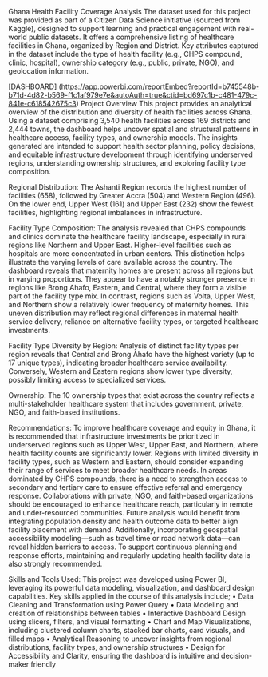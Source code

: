 Ghana Health Facility Coverage Analysis
The dataset used for this project was provided as part of a Citizen Data Science initiative (sourced from Kaggle), designed to support learning and practical engagement with real-world public datasets. It offers a comprehensive listing of healthcare facilities in Ghana, organized by Region and District. Key attributes captured in the dataset include the type of health facility (e.g., CHPS compound, clinic, hospital), ownership category (e.g., public, private, NGO), and geolocation information.

[DASHBOARD] (https://app.powerbi.com/reportEmbed?reportId=b745548b-b71d-4d82-b569-f1c1af979e7e&autoAuth=true&ctid=bd697c1b-c481-479c-841e-c618542675c3)
Project Overview
This project provides an analytical overview of the distribution and diversity of health facilities across Ghana. Using a dataset comprising 3,540 health facilities across 169 districts and 2,444 towns, the dashboard helps uncover spatial and structural patterns in healthcare access, facility types, and ownership models. The insights generated are intended to support health sector planning, policy decisions, and equitable infrastructure development through identifying underserved regions, understanding ownership structures, and exploring facility type composition.

Regional Distribution:
The Ashanti Region records the highest number of facilities (658), followed by Greater Accra (504) and Western Region (496). On the lower end, Upper West (161) and Upper East (232) show the fewest facilities, highlighting regional imbalances in infrastructure.

 Facility Type Composition:
The analysis revealed that CHPS compounds and clinics dominate the healthcare facility landscape, especially in rural regions like Northern and Upper East. Higher-level facilities such as hospitals are more concentrated in urban centers. This distinction helps illustrate the varying levels of care available across the country. The dashboard reveals that maternity homes are present across all regions but in varying proportions. They appear to have a notably stronger presence in regions like Brong Ahafo, Eastern, and Central, where they form a visible part of the facility type mix. In contrast, regions such as Volta, Upper West, and Northern show a relatively lower frequency of maternity homes. This uneven distribution may reflect regional differences in maternal health service delivery, reliance on alternative facility types, or targeted healthcare investments.

Facility Type Diversity by Region:
Analysis of distinct facility types per region reveals that Central and Brong Ahafo have the highest variety (up to 17 unique types), indicating broader healthcare service availability. Conversely, Western and Eastern regions show lower type diversity, possibly limiting access to specialized services.

Ownership:
The 10 ownership types that exist across the country reflects a multi-stakeholder healthcare system that includes government, private, NGO, and faith-based institutions.

Recommendations:
To improve healthcare coverage and equity in Ghana, it is recommended that infrastructure investments be prioritized in underserved regions such as Upper West, Upper East, and Northern, where health facility counts are significantly lower. Regions with limited diversity in facility types, such as Western and Eastern, should consider expanding their range of services to meet broader healthcare needs. In areas dominated by CHPS compounds, there is a need to strengthen access to secondary and tertiary care to ensure effective referral and emergency response. Collaborations with private, NGO, and faith-based organizations should be encouraged to enhance healthcare reach, particularly in remote and under-resourced communities. Future analysis would benefit from integrating population density and health outcome data to better align facility placement with demand. Additionally, incorporating geospatial accessibility modeling—such as travel time or road network data—can reveal hidden barriers to access. To support continuous planning and response efforts, maintaining and regularly updating health facility data is also strongly recommended.

Skills and Tools Used:
This project was developed using Power BI, leveraging its powerful data modeling, visualization, and dashboard design capabilities. Key skills applied in the course of this analysis include;
•	Data Cleaning and Transformation using Power Query
•	Data Modeling and creation of relationships between tables
•	Interactive Dashboard Design using slicers, filters, and visual formatting
•	Chart and Map Visualizations, including clustered column charts, stacked bar charts, card visuals, and filled maps
•	Analytical Reasoning to uncover insights from regional distributions, facility types, and ownership structures
•	Design for Accessibility and Clarity, ensuring the dashboard is intuitive and decision-maker friendly

